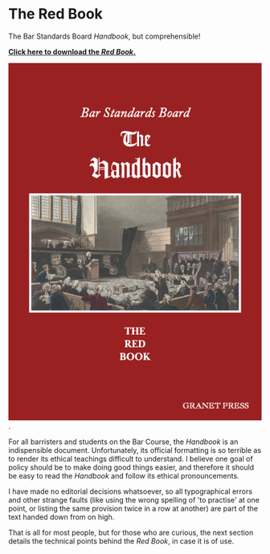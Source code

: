 # The Red Book
The Bar Standards Board *Handbook*, but comprehensible!  


[**Click here to download the *Red Book*.**](https://github.com/ezgranet/the-red-book/raw/main/the-red-book.pdf)


![cover image](cover-page.png).

For all barristers and students on the Bar Course, the *Handbook* is an indispensible document.  Unfortunately, its official formatting is so terrible as to render its ethical teachings difficult to understand.  I believe one goal of policy should be to make doing good things easier, and therefore it should be easy to read the *Handbook* and follow its ethical pronouncements.


I have made no editorial decisions whatsoever, so all typographical errors and other strange faults (like using the wrong spelling of 'to practise' at one point, or listing the same provision twice in a row at another) are part of the text handed down from on high.

That is all for most people, but for those who are curious, the next section details the technical points behind the *Red Book*, in case it is of use.
